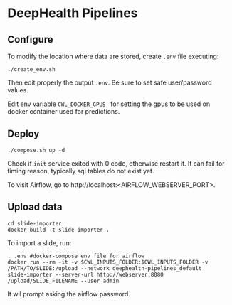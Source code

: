 # DeepHealth Pipelines


## Configure

To modify the location where data are stored, create ```.env``` file executing:
```
./create_env.sh
```
Then edit properly the output ```.env```. Be sure to set safe user/password values.


Edit env variable ```CWL_DOCKER_GPUS ``` for setting the gpus to be used on docker container used for predictions.



## Deploy

```
./compose.sh up -d
```

Check if ```init``` service exited with 0 code, otherwise restart it. It can fail for timing reason, typically sql tables do not exist yet.

To visit Airflow, go to http://localhost:<AIRFLOW_WEBSERVER_PORT>.



## Upload data

```
cd slide-importer
docker build -t slide-importer .
```

To import a slide, run:
```
. .env #docker-compose env file for airflow
docker run --rm -it -v $CWL_INPUTS_FOLDER:$CWL_INPUTS_FOLDER -v /PATH/TO/SLIDE:/upload --network deephealth-pipelines_default     slide-importer --server-url http://webserver:8080 /upload/SLIDE_FILENAME --user admin
```

It wil prompt asking the airflow password.




